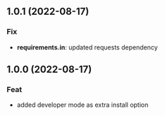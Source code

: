 ## 1.0.1 (2022-08-17)

### Fix

- **requirements.in**: updated requests dependency

## 1.0.0 (2022-08-17)

### Feat

- added developer mode as extra install option
